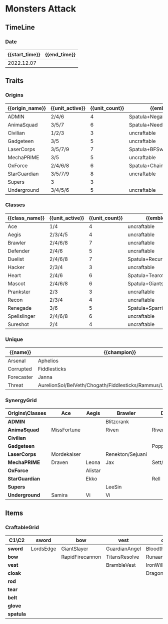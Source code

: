 # Monsters Attack

## TimeLine
### Date
| {{start_time}} | {{end_time}} |
| -              | -            |
| 2022.12.07     |              |

## Traits
### Origins
| {{origin_name}} | {{unit_active}} | {{unit_count}} | {{emblem}}                 | {{desc}} |
| -               | -               | -              | -                          | -        |
| ADMIN           | 2/4/6           | 4              | Spatula+NegatronCloak      |          |
| AnimaSquad      | 3/5/7           | 6              | Spatula+NeedlesslyLargeRod |          |
| Civilian        | 1/2/3           | 3              | uncraftable                |          |
| Gadgeteen       | 3/5             | 5              | uncraftable                |          |
| LaserCorps      | 3/5/7/9         | 7              | Spatula+BFSword            |          |
| MechaPRIME      | 3/5             | 5              | uncraftable                |          |
| OxForce         | 2/4/6/8         | 6              | Spatula+ChainVest          |          |
| StarGuardian    | 3/5/7/9         | 8              | uncraftable                |          |
| Supers          | 3               | 3              |                            |          |
| Underground     | 3/4/5/6         | 5              | uncraftable                |          |

### Classes
| {{class_name}} | {{unit_active}} | {{unit_count}} | {{emblem}}               | {{desc}} |
| -              | -               | -              | -                        | -        |
| Ace            | 1/4             | 4              | uncraftable              |          |
| Aegis          | 2/3/4/5         | 4              | uncraftable              |          |
| Brawler        | 2/4/6/8         | 7              | uncraftable              |          |
| Defender       | 2/4/6           | 5              | uncraftable              |          |
| Duelist        | 2/4/6/8         | 7              | Spatula+RecurveBow       |          |
| Hacker         | 2/3/4           | 3              | uncraftable              |          |
| Heart          | 2/4/6           | 6              | Spatula+Tearofthegoddess |          |
| Mascot         | 2/4/6/8         | 6              | Spatula+GiantsBelt       |          |
| Prankster      | 2/3             | 3              | uncraftable              |          |
| Recon          | 2/3/4           | 4              | uncraftable              |          |
| Renegade       | 3/6             | 5              | Spatula+SparringGloves   |          |
| Spellslinger   | 2/4/6/8         | 6              | uncraftable              |          |
| Sureshot       | 2/4             | 4              | uncraftable              |          |

### Unique
| {{name}}   | {{champion}}                                                     | {{cost}}        |
| -          | -                                                                | -               |
| Arsenal    | Aphelios                                                         | 5               |
| Corrupted  | Fiddlesticks                                                     | 5               |
| Forecaster | Janna                                                            | 5               |
| Threat     | AurelionSol/BelVeth/Chogath/Fiddlesticks/Rammus/Urgot/Velkoz/Zac | 4/4/3/5/3/5/3/4 |

### SynergyGrid
| ****Origins\Classes**** | **Ace**     | **Aegis** | **Brawler**      | **Defender**    | **Duelist** | **Hacker** | **Heart**    | **Mascot** | **Prankster** | **Recon** | **Renegade** | **Spellslinger** | **Sureshot** |
| -                       | -           | -         | -                | -               | -           | -          | -            | -          | -             | -         | -            | -                | -            |
| **ADMIN**               |             |           | Blitzcrank       |                 |             | Leblanc    | Soraka       |            |               |           | Camille      | Leblanc          |              |
| **AnimaSquad**          | MissFortune |           | Riven            | Riven           | Vayne       |            |              | Nasus      | Jinx          | Vayne     | Sylas        |                  |              |
| **Civilian**            |             |           |                  |                 |             |            |              | Galio      |               |           |              | Janna            | Sivir        |
| **Gadgeteen**           |             |           |                  | Poppy           |             | Zoe        | Lulu         | Nunu       | Zoe           |           |              | Annie            |              |
| **LaserCorps**          | Mordekaiser |           | Renekton/Sejuani |                 | Yasuo/Zed   | Zed        |              |            |               | Ashe      |              |                  | Senna        |
| **MechaPRIME**          | Draven      | Leona     | Jax              | Sett/MonkeyKing |             |            |              |            |               |           | Leona        |                  |              |
| **OxForce**             |             | Alistar   |                  |                 | Fiora       |            |              | Alistar    |               |           | Talon/Viego  | Annie            | Aphelios     |
| **StarGuardian**        |             | Ekko      |                  | Rell            | Nilah       |            | Syndra/Yuumi | Yuumi      | Ekko          | Kaisa     |              | Lux/Taliyah      |              |
| **Supers**              |             |           | LeeSin           |                 | Gangplank   |            | LeeSin       | Malphite   |               |           |              |                  |              |
| **Underground**         | Samira      | Vi        | Vi               |                 | Kayle       |            | Sona         |            |               | Ezreal    |              | Sona             | Samira       |

## Items
### CraftableGrid
| ****C1\C2**** | **sword** | **bow**         | **vest**      | **cloak**        | **rod**               | **tear**      | **belt**       | **glove**      | **spatula**            |
| -             | -         | -               | -             | -                | -                     | -             | -              | -              | -                      |
| **sword**     | LordsEdge | GiantSlayer     | GuardianAngel | Bloodthirster    | HextechGunblade       | SpearofShojin | ZekesHerald    | InfinityEdge   | InterPolarisEmblemItem |
| **bow**       |           | RapidFirecannon | TitansResolve | RunaansHurricane | GuinsoosRageblade     | StatikkShiv   | ZzRotPortal    | LastWhisper    | DuelistEmblemItem      |
| **vest**      |           |                 | BrambleVest   | IronWill         | LocketoftheIronSolari | Fimbulwinter  | SunfireCape    | Shroud         | OxForceEmblemItem      |
| **cloak**     |           |                 |               | DragonsClaw      | IonicSpark            | Chalice       | Zephyr         | Quicksilver    | ADMINEmblemItem        |
| **rod**       |           |                 |               |                  | RabadonsDeathcap      | LudensEcho    | Morellonomicon | ArcaneGauntlet | AnimaSquadEmblemItem   |
| **tear**      |           |                 |               |                  |                       | BlueSentinel  | Redemption     | HandofJustice  | HeartEmblemItem        |
| **belt**      |           |                 |               |                  |                       |               | WarmogsArmor   | Guardbreaker   | MascotEmblemItem       |
| **glove**     |           |                 |               |                  |                       |               |                | ThiefsGloves   | RenegadeEmblemItem     |
| **spatula**   |           |                 |               |                  |                       |               |                |                | ForceofNature          |